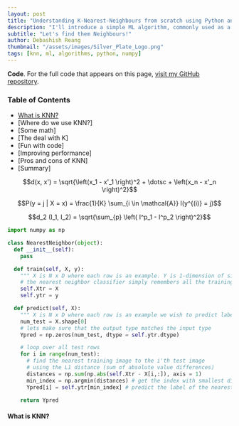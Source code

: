 ```yaml
---
layout: post
title: "Understanding K-Nearest-Neighbours from scratch using Python and NumPy"
description: "I'll introduce a simple ML algorithm, commonly used as a baseline, cover the intuition, math, and caveats behind it, and explore a real-life example from scratch using only Python and NumPy."
subtitle: "Let's find them Neighbours!"
author: Debashish Reang
thumbnail: "/assets/images/Silver_Plate_Logo.png"
tags: [knn, ml, algorithms, python, numpy]
---
```

**Code**. For the full code that appears on this page, [visit my GitHub repository](https://github.com/reangdeba/blog-code/tree/master/knn).

### Table of Contents
* [What is KNN?](#definition)
* [Where do we use KNN?]
* [Some math]
* [The deal with K]
* [Fun with code]
* [Improving performance]
* [Pros and cons of KNN]
* [Summary]

$$d(x, x') = \sqrt{\left(x_1 - x'_1 \right)^2 + \dotsc + \left(x_n - x'_n \right)^2}$$

$$P(y = j | X = x) = \frac{1}{K} \sum_{i \in \mathcal{A}} I(y^{(i)} = j)$$

$$d_2 (I_1, I_2) = \sqrt{\sum_{p} \left( I^p_1 - I^p_2 \right)^2}$$

```python
import numpy as np

class NearestNeighbor(object):
  def __init__(self):
    pass

  def train(self, X, y):
    """ X is N x D where each row is an example. Y is 1-dimension of size N """
    # the nearest neighbor classifier simply remembers all the training data
    self.Xtr = X
    self.ytr = y

  def predict(self, X):
    """ X is N x D where each row is an example we wish to predict label for """
    num_test = X.shape[0]
    # lets make sure that the output type matches the input type
    Ypred = np.zeros(num_test, dtype = self.ytr.dtype)

    # loop over all test rows
    for i in range(num_test):
      # find the nearest training image to the i'th test image
      # using the L1 distance (sum of absolute value differences)
      distances = np.sum(np.abs(self.Xtr - X[i,:]), axis = 1)
      min_index = np.argmin(distances) # get the index with smallest distance
      Ypred[i] = self.ytr[min_index] # predict the label of the nearest example

    return Ypred
```



<a name="definition"></a>
#### What is KNN?
